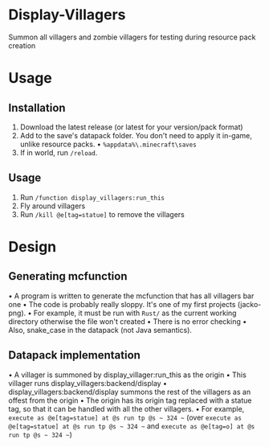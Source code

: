 # Display-Villagers
Summon all villagers and zombie villagers for testing during resource pack creation

Usage
=====
Installation
------------
1. Download the latest release (or latest for your version/pack format)
2. Add to the save's datapack folder. You don't need to apply it in-game, unlike resource packs.
      • `%appdata%\.minecraft\saves`
3. If in world, run `/reload`.
<!---
'/' is included in the installation section for usability, but intentionally not included elsewhere.
-->

Usage
-----
1. Run `/function display_villagers:run_this`
2. Fly around villagers
3. Run `/kill @e[tag=statue]` to remove the villagers

Design
======
Generating mcfunction
---------------------
• A program is written to generate the mcfunction that has all villagers bar one
• The code is probably really sloppy. It's one of my first projects (jacko-png).
      • For example, it must be run with `Rust/` as the current working directory otherwise the file won't created
            • There is no error checking
      • Also, snake_case in the datapack (not Java semantics).

Datapack implementation
-----------------------
• A villager is summoned by display_villager:run_this as the origin
• This villager runs display_villagers:backend/display
• display_villagers:backend/display summons the rest of the villagers as an offest from the origin
• The origin has its origin tag replaced with a statue tag, so that it can be handled with all the other villagers.
    • For example, `execute as @e[tag=statue] at @s run tp @s ~ 324 ~` (over `execute as @e[tag=statue] at @s run tp @s ~ 324 ~` and `execute as @e[tag=o] at @s run tp @s ~ 324 ~`)
